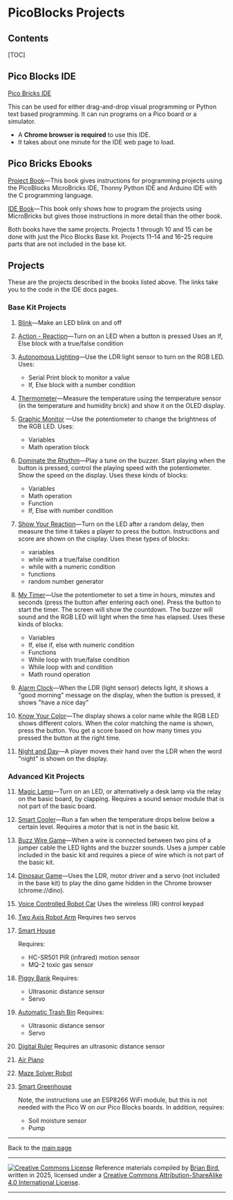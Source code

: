 <h1>PicoBlocks Projects</h1>

<h2>Contents</h2>

[TOC]

## Pico Blocks IDE
[Pico Bricks IDE](https://ide.picobricks.com/verticalblocks.html)

This can be used for either drag-and-drop visual programming or Python text based programming. It can run programs on a Pico board or a simulator.

- A **Chrome browser is required** to use this IDE.
- It takes about one minute for  the IDE web page to load.

## Pico Bricks Ebooks

[Project Book](../Books/project_book_v2_compressed.pdf)&mdash;This book gives instructions for programming projects using the PicoBlocks MicroBricks IDE, Thonny Python IDE and Arduino IDE with the C programming language.

[IDE Book](../Books/WEB-PicoBricks-IDE-ebook-v2_1_compressed.pdf)&mdash;This book only shows how to program the projects using MicroBricks but gives those instructions in more detail than the other book.

Both books have the same projects. Projects 1 through 10 and 15 can be done with just the Pico Blocks Base kit. Projects 11&ndash;14 and 16&ndash;25 require parts that are not included in the base kit.

## Projects

These are the projects described in the books listed above. The links take you to the code in the IDE docs pages.

### Base Kit Projects

1. [Blink](https://ide.picobricks.com/examplesblockly/ExamplesPages/examplesblink.html)&mdash;Make an LED blink on and off

2. [Action - Reaction](https://ide.picobricks.com/examplesblockly/ExamplesPages/examplesaction-reaction.html)&mdash;Turn on an LED when a button is pressed
   Uses an If, Else block with a true/false condition

3. [Autonomous Lighting](https://ide.picobricks.com/examplesblockly/ExamplesPages/examplesautonomous.html)&mdash;Use the LDR light sensor to turn on the RGB  LED. Uses:

   - Serial Print block to monitor a value
   - If, Else block with a number condition

4. [Thermometer](https://ide.picobricks.com/examplesblockly/ExamplesPages/examplesthermometer.html)&mdash;Measure the temperature using the temperature sensor (in the temperature and humidity brick) and show it on the OLED display.

5. [Graphic Monitor](https://ide.picobricks.com/examplesblockly/ExamplesPages/examplesgraphicmonitor.html) &mdash;Use the potentiometer to change the brightness of the RGB LED. Uses:

   - Variables
   - Math operation block

6. [Dominate the Rhythm](https://ide.picobricks.com/examplesblockly/ExamplesPages/examplesdominate.html)&mdash;Play a tune on the  buzzer. Start playing when the button is pressed, control the playing speed with the potentiometer. Show the speed on the display. Uses these kinds of blocks:

   - Variables
   - Math operation
   - Function
   - If, Else with number condition

7. [Show Your Reaction](https://ide.picobricks.com/examplesblockly/ExamplesPages/examplesshowyourreaction.html)&mdash;Turn on the LED after a random delay, then measure the time it takes a player to press the button. Instructions and score are shown on the cisplay. Uses these types of blocks:

   - variables 
   - while with a true/false condition
   - while with a numeric condition
   - functions
   - random number generator

8. [My Timer](https://ide.picobricks.com/examplesblockly/ExamplesPages/examplesmytimer.html)&mdash;Use the potentiometer to set a time in hours, minutes and seconds (press the button after entering each one). Press the button to start the timer. The screen will show the countdown. The buzzer will sound and the RGB LED will light when the time has elapsed. Uses these kinds of blocks:

   - Variables
   - If, else if, else with numeric condition
   - Functions
   - While loop with true/false condition
   - While loop with and condition
   - Math round operation

9. [Alarm Clock](https://ide.picobricks.com/examplesblockly/ExamplesPages/examplesalarmclock.html)&mdash;When the LDR (light sensor) detects light, it shows a "good morning" message on the display, when the button is pressed, it shows "have a nice day"

10. [Know Your Color](https://ide.picobricks.com/examplesblockly/ExamplesPages/examplesknowyourcolor.html)&mdash;The display shows a color name while the RGB LED shows different colors. When the color matching the name is shown, press the button. You get a score based on how many times you pressed the button at the right time.


15. [Night and Day](https://ide.picobricks.com/examplesblockly/ExamplesPages/examplesnightandday.html)&mdash;A player moves their hand over the LDR when the word "night" is shown on the display.

### Advanced Kit Projects

11. [Magic Lamp](https://ide.picobricks.com/examplesblockly/ExamplesPages/examplesmagiclamp.html)&mdash;Turn on an LED, or alternatively a desk lamp via the relay on the basic board, by clapping. Requires a sound sensor module that is not part of the basic board.
12. [Smart Cooler](https://ide.picobricks.com/examplesblockly/ExamplesPages/examplessmartcooler.html)&mdash;Run a fan when the  temperature drops below below a certain level. Requires a motor that is not in the basic kit.
13. [Buzz Wire Game](https://ide.picobricks.com/examplesblockly/ExamplesPages/examplesbuzzwiregame.html)&mdash;When a wire is connected between two pins of a jumper cable the LED lights and the buzzer sounds. Uses a jumper cable included in the basic kit and requires a piece of wire which is not part of the basic kit.
14. [Dinosaur Game](https://ide.picobricks.com/examplesblockly/ExamplesPages/examplesdinosaurgames.html)&mdash;Uses the LDR, motor driver and a servo (not included in the base kit) to play the dino game hidden in the Chrome browser (chrome://dino).


16. [Voice Controlled Robot Car](https://ide.picobricks.com/examplesblockly/ExamplesPages/examplevoicecontrolledcar.html)
Uses the wireless (IR) control keypad

6. [Two Axis Robot Arm](https://ide.picobricks.com/examplesblockly/ExamplesPages/exampletwoaxisrobotarm.html)
   Requires two servos

7. [Smart House](https://ide.picobricks.com/examplesblockly/ExamplesPages/examplesmarthouse.html) 

   Requires:

   -  HC-SR501 PIR (infrared) motion sensor
   - MQ-2 toxic gas sensor

8. [Piggy Bank](https://ide.picobricks.com/examplesblockly/ExamplesPages/examplespiggybank.html)
   Requires:

   - Ultrasonic distance sensor
   - Servo

9. [Automatic Trash Bin](https://ide.picobricks.com/examplesblockly/ExamplesPages/examplesautomatictrashbin.html)
   Requires:
   - Ultrasonic distance sensor
   - Servo

10. [Digital Ruler](https://ide.picobricks.com/examplesblockly/ExamplesPages/examplesdigitalruler.html)
    Requires an ultrasonic distance sensor

11. [Air Piano](https://ide.picobricks.com/examplesblockly/ExamplesPages/examplesairpiano.html) 

12. [Maze Solver Robot](https://ide.picobricks.com/examplesblockly/ExamplesPages/examplesmazesolverrobot.html) 

13. [Smart Greenhouse](https://ide.picobricks.com/examplesblockly/ExamplesPages/examplessmartgreenhouse.html)

    Note, the instructions use an ESP8266 WiFi module, but this is not needed with the Pico W on our Pico Blocks boards. In addition, requires:

    - Soil moisture sensor
    - Pump

---

Back to the [main page](../index.html)

------

[![Creative Commons License](https://i.creativecommons.org/l/by-sa/4.0/88x31.png)](http://creativecommons.org/licenses/by-sa/4.0/) Reference materials compiled by [Brian Bird](https://profbird.dev), written in <time>2025</time>, licensed under a [Creative Commons Attribution-ShareAlike 4.0 International License](http://creativecommons.org/licenses/by-sa/4.0/). 

------------



